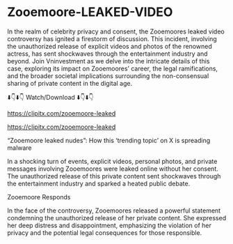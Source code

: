 # Zooemoore-LEAKED-VIDEO

In the realm of celebrity privacy and consent, the Zooemoores leaked video controversy has ignited a firestorm of discussion. This incident, involving the unauthorized release of explicit videos and photos of the renowned actress, has sent shockwaves through the entertainment industry and beyond. Join Vninvestment as we delve into the intricate details of this case, exploring its impact on Zooemoores’ career, the legal ramifications, and the broader societal implications surrounding the non-consensual sharing of private content in the digital age.

⬇️👇⬇️👇 Watch/Download ⬇️👇⬇️👇

https://clipitx.com/zooemoore-leaked

https://clipitx.com/zooemoore-leaked

“Zooemoore leaked nudes”: How this ‘trending topic’ on X is spreading malware

In a shocking turn of events, explicit videos, personal photos, and private messages involving Zooemoores were leaked online without her consent. The unauthorized release of this private content sent shockwaves through the entertainment industry and sparked a heated public debate.

Zooemoore Responds

In the face of the controversy, Zooemoores released a powerful statement condemning the unauthorized release of her private content. She expressed her deep distress and disappointment, emphasizing the violation of her privacy and the potential legal consequences for those responsible.
